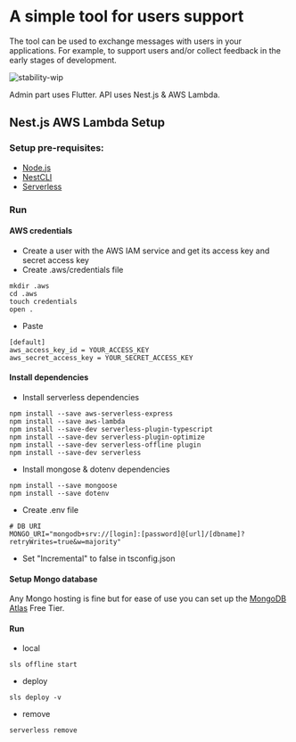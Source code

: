 # A simple tool for users support

The tool can be used to exchange messages with users in your applications. For example, to support users and/or collect feedback in the early stages of development.

![stability-wip](https://img.shields.io/badge/stability-work_in_progress-lightgrey.svg)

Admin part uses Flutter. API uses Nest.js & AWS Lambda.

## Nest.js AWS Lambda Setup

### Setup pre-requisites:
* [Node.js](https://nodejs.org/en/)
* [NestCLI](https://docs.nestjs.com/cli/overview)
* [Serverless](https://www.serverless.com/framework/docs/providers/aws/guide/installation/)

### Run

#### AWS credentials
* Create a user with the AWS IAM service and get its access key and secret access key
* Create .aws/credentials file
```text
mkdir .aws
cd .aws
touch credentials
open .
```
* Paste
```text
[default]
aws_access_key_id = YOUR_ACCESS_KEY
aws_secret_access_key = YOUR_SECRET_ACCESS_KEY
```
#### Install dependencies
* Install serverless dependencies
```text
npm install --save aws-serverless-express
npm install --save aws-lambda
npm install --save-dev serverless-plugin-typescript
npm install --save-dev serverless-plugin-optimize
npm install --save-dev serverless-offline plugin
npm install --save-dev serverless
```
* Install mongose & dotenv dependencies
```text
npm install --save mongoose
npm install --save dotenv
```
* Create .env file
```text
# DB URI
MONGO_URI="mongodb+srv://[login]:[password]@[url]/[dbname]?retryWrites=true&w=majority"
 ```
* Set "Incremental" to false in tsconfig.json
#### Setup Mongo database
Any Mongo hosting is fine but for ease of use you can set up the [MongoDB Atlas](https://www.mongodb.com/) Free Tier.
#### Run
* local
```text
sls offline start
```
* deploy
```text
sls deploy -v
```
* remove
```text
serverless remove
```



